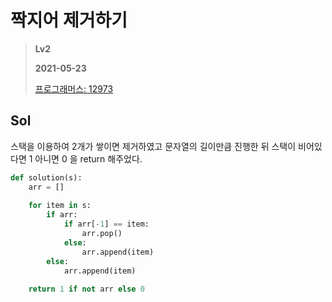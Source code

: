 # 짝지어 제거하기
> **Lv2**
>
> **2021-05-23**
>
> [프로그래머스: 12973](https://programmers.co.kr/learn/courses/30/lessons/12973)


## Sol

스택을 이용하여 2개가 쌓이면 제거하였고 문자열의 길이만큼 진행한 뒤 스택이 비어있다면 1 아니면 0 을 return 해주었다.

```python
def solution(s):
    arr = []
    
    for item in s:
        if arr:
            if arr[-1] == item:
                arr.pop()
            else:
                arr.append(item)
        else:
            arr.append(item)
        
    return 1 if not arr else 0
```